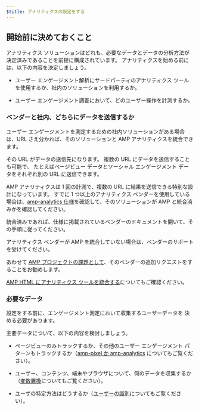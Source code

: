 ```yaml
---
$title: アナリティクスの設定をする
---
```


## 開始前に決めておくこと

アナリティクス ソリューションはどれも、必要なデータとデータの分析方法が決定済みであることを前提に構成されています。
アナリティクスを始める前には、以下の内容を決定しましょう。

* ユーザー エンゲージメント解析にサードパーティのアナリティクス ツールを使用するか、社内のソリューションを利用するか。

* ユーザー エンゲージメント調査において、どのユーザー操作を計測するか。

### ベンダーと社内、どちらにデータを送信するか

ユーザー エンゲージメントを測定するための社内ソリューションがある場合は、URL さえ分かれば、そのソリューションと AMP アナリティクスを統合できます。

その URL がデータの送信先になります。
複数の URL にデータを送信することも可能で、
たとえばページビュー データとソーシャル エンゲージメント データをそれぞれ別の URL に送信できます。


AMP アナリティクスは 1 回の計測で、複数の URL に結果を送信できる特別な設計になっています。
すでに 1 つ以上のアナリティクス ベンダーを使用している場合は、[amp-analytics 仕様](/docs/reference/extended/amp-analytics.html)を確認して、そのソリューションが AMP と統合済みかを確認してください。



統合済みであれば、仕様に掲載されているベンダーのドキュメントを開いて、その手順に従ってください。


アナリティクス ベンダーが AMP を統合していない場合は、ベンダーのサポートを受けてください。

あわせて [AMP プロジェクトの課題として](https://github.com/ampproject/amphtml/issues/new)、そのベンダーの追加リクエストをすることをお勧めします。

[AMP HTML にアナリティクス ツールを統合する](https://github.com/ampproject/amphtml/blob/master/extensions/amp-analytics/integrating-analytics.md)についてもご確認ください。


### 必要なデータ

設定をする前に、エンゲージメント測定において収集するユーザーデータを
決める必要があります。

主要データについて、以下の内容を検討しましょう。

* ページビューのみトラックするか、その他のユーザー エンゲージメント パターンもトラックするか（[amp-pixel か amp-analytics](/docs/guides/analytics/analytics_basics.html#use-amp-pixel-or-amp-analytics) についてもご覧ください）。

* ユーザー、コンテンツ、端末やブラウザについて、何のデータを収集するか（[変数置換](/docs/guides/analytics/analytics_basics.html#variable-substition)についてもご覧ください）。

* ユーザの特定方法はどうするか（[ユーザーの識別](/docs/guides/analytics/analytics_basics.html#user-identification)についてもご覧ください）。
